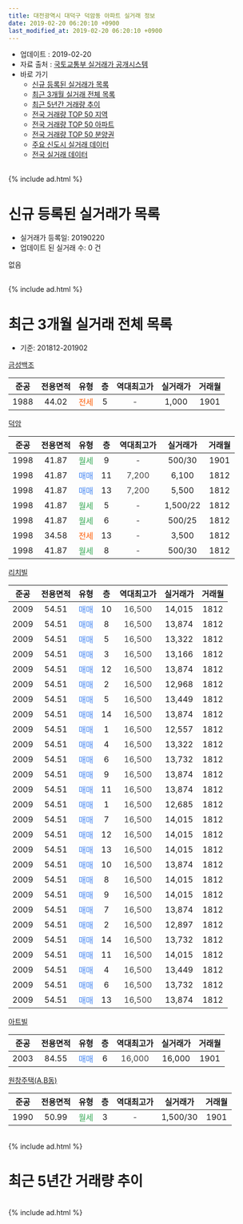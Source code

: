 ```yaml
---
title: 대전광역시 대덕구 덕암동 아파트 실거래 정보
date: 2019-02-20 06:20:10 +0900
last_modified_at: 2019-02-20 06:20:10 +0900
---
```


* 업데이트 : 2019-02-20
* 자료 출처 : [국토교통부 실거래가 공개시스템](http://rt.molit.go.kr)
* 바로 가기
    * [신규 등록된 실거래가 목록](#신규-등록된-실거래가-목록)
    * [최근 3개월 실거래 전체 목록](#최근-3개월-실거래-전체-목록)
    * [최근 5년간 거래량 추이](#최근-5년간-거래량-추이)
    * [전국 거래량 TOP 50 지역](https://inasie.github.io/apt-trade-info/최근-3개월-전국에서-가장-거래가-많이-발생한-지역)
    * [전국 거래량 TOP 50 아파트](https://inasie.github.io/apt-trade-info/최근-3개월-전국에서-가장-거래가-많이-발생한-아파트)
    * [전국 거래량 TOP 50 분양권](https://inasie.github.io/apt-trade-info/최근-3개월-전국에서-가장-거래가-많이-발생한-분양권)
    * [주요 신도시 실거래 데이터](https://inasie.github.io/apt-trade-info/주요-신도시)
    * [전국 실거래 데이터](https://inasie.github.io/apt-trade-info/전국)
<br>
{% include ad.html %}
<br>

# 신규 등록된 실거래가 목록
* 실거래가 등록일: 20190220
* 업데이트 된 실거래 수: 0 건

없음

<br>
{% include ad.html %}
<br>

# 최근 3개월 실거래 전체 목록
* 기준: 201812-201902


[금성백조](https://search.naver.com/search.naver?query=%EB%8C%80%EC%A0%84%EA%B4%91%EC%97%AD%EC%8B%9C+%EB%8C%80%EB%8D%95%EA%B5%AC+%EB%8D%95%EC%95%94%EB%8F%99+%EA%B8%88%EC%84%B1%EB%B0%B1%EC%A1%B0)

|준공|전용면적|유형|층|역대최고가|실거래가|거래월|
|:---:|:---:|:---:|:---:|:---:|:---:|:---:|
|1988|44.02|<span style="color:#ff5a00">전세</span>|5|<span style="color:#444444">-</span>|1,000|1901|

[덕암](https://search.naver.com/search.naver?query=%EB%8C%80%EC%A0%84%EA%B4%91%EC%97%AD%EC%8B%9C+%EB%8C%80%EB%8D%95%EA%B5%AC+%EB%8D%95%EC%95%94%EB%8F%99+%EB%8D%95%EC%95%94)

|준공|전용면적|유형|층|역대최고가|실거래가|거래월|
|:---:|:---:|:---:|:---:|:---:|:---:|:---:|
|1998|41.87|<span style="color:#34a853">월세</span>|9|<span style="color:#444444">-</span>|500/30|1901|
|1998|41.87|<span style="color:#4285f3">매매</span>|11|<span style="color:#444444">7,200</span>|6,100|1812|
|1998|41.87|<span style="color:#4285f3">매매</span>|13|<span style="color:#444444">7,200</span>|5,500|1812|
|1998|41.87|<span style="color:#34a853">월세</span>|5|<span style="color:#444444">-</span>|1,500/22|1812|
|1998|41.87|<span style="color:#34a853">월세</span>|6|<span style="color:#444444">-</span>|500/25|1812|
|1998|34.58|<span style="color:#ff5a00">전세</span>|13|<span style="color:#444444">-</span>|3,500|1812|
|1998|41.87|<span style="color:#34a853">월세</span>|8|<span style="color:#444444">-</span>|500/30|1812|

[리치빌](https://search.naver.com/search.naver?query=%EB%8C%80%EC%A0%84%EA%B4%91%EC%97%AD%EC%8B%9C+%EB%8C%80%EB%8D%95%EA%B5%AC+%EB%8D%95%EC%95%94%EB%8F%99+%EB%A6%AC%EC%B9%98%EB%B9%8C)

|준공|전용면적|유형|층|역대최고가|실거래가|거래월|
|:---:|:---:|:---:|:---:|:---:|:---:|:---:|
|2009|54.51|<span style="color:#4285f3">매매</span>|10|<span style="color:#444444">16,500</span>|14,015|1812|
|2009|54.51|<span style="color:#4285f3">매매</span>|8|<span style="color:#444444">16,500</span>|13,874|1812|
|2009|54.51|<span style="color:#4285f3">매매</span>|5|<span style="color:#444444">16,500</span>|13,322|1812|
|2009|54.51|<span style="color:#4285f3">매매</span>|3|<span style="color:#444444">16,500</span>|13,166|1812|
|2009|54.51|<span style="color:#4285f3">매매</span>|12|<span style="color:#444444">16,500</span>|13,874|1812|
|2009|54.51|<span style="color:#4285f3">매매</span>|2|<span style="color:#444444">16,500</span>|12,968|1812|
|2009|54.51|<span style="color:#4285f3">매매</span>|5|<span style="color:#444444">16,500</span>|13,449|1812|
|2009|54.51|<span style="color:#4285f3">매매</span>|14|<span style="color:#444444">16,500</span>|13,874|1812|
|2009|54.51|<span style="color:#4285f3">매매</span>|1|<span style="color:#444444">16,500</span>|12,557|1812|
|2009|54.51|<span style="color:#4285f3">매매</span>|4|<span style="color:#444444">16,500</span>|13,322|1812|
|2009|54.51|<span style="color:#4285f3">매매</span>|6|<span style="color:#444444">16,500</span>|13,732|1812|
|2009|54.51|<span style="color:#4285f3">매매</span>|9|<span style="color:#444444">16,500</span>|13,874|1812|
|2009|54.51|<span style="color:#4285f3">매매</span>|11|<span style="color:#444444">16,500</span>|13,874|1812|
|2009|54.51|<span style="color:#4285f3">매매</span>|1|<span style="color:#444444">16,500</span>|12,685|1812|
|2009|54.51|<span style="color:#4285f3">매매</span>|7|<span style="color:#444444">16,500</span>|14,015|1812|
|2009|54.51|<span style="color:#4285f3">매매</span>|12|<span style="color:#444444">16,500</span>|14,015|1812|
|2009|54.51|<span style="color:#4285f3">매매</span>|13|<span style="color:#444444">16,500</span>|14,015|1812|
|2009|54.51|<span style="color:#4285f3">매매</span>|10|<span style="color:#444444">16,500</span>|13,874|1812|
|2009|54.51|<span style="color:#4285f3">매매</span>|8|<span style="color:#444444">16,500</span>|14,015|1812|
|2009|54.51|<span style="color:#4285f3">매매</span>|9|<span style="color:#444444">16,500</span>|14,015|1812|
|2009|54.51|<span style="color:#4285f3">매매</span>|7|<span style="color:#444444">16,500</span>|13,874|1812|
|2009|54.51|<span style="color:#4285f3">매매</span>|2|<span style="color:#444444">16,500</span>|12,897|1812|
|2009|54.51|<span style="color:#4285f3">매매</span>|14|<span style="color:#444444">16,500</span>|13,732|1812|
|2009|54.51|<span style="color:#4285f3">매매</span>|11|<span style="color:#444444">16,500</span>|14,015|1812|
|2009|54.51|<span style="color:#4285f3">매매</span>|4|<span style="color:#444444">16,500</span>|13,449|1812|
|2009|54.51|<span style="color:#4285f3">매매</span>|6|<span style="color:#444444">16,500</span>|13,732|1812|
|2009|54.51|<span style="color:#4285f3">매매</span>|13|<span style="color:#444444">16,500</span>|13,874|1812|

[아트빌](https://search.naver.com/search.naver?query=%EB%8C%80%EC%A0%84%EA%B4%91%EC%97%AD%EC%8B%9C+%EB%8C%80%EB%8D%95%EA%B5%AC+%EB%8D%95%EC%95%94%EB%8F%99+%EC%95%84%ED%8A%B8%EB%B9%8C)

|준공|전용면적|유형|층|역대최고가|실거래가|거래월|
|:---:|:---:|:---:|:---:|:---:|:---:|:---:|
|2003|84.55|<span style="color:#4285f3">매매</span>|6|<span style="color:#444444">16,000</span>|16,000|1901|

[원창주택(A,B동)](https://search.naver.com/search.naver?query=%EB%8C%80%EC%A0%84%EA%B4%91%EC%97%AD%EC%8B%9C+%EB%8C%80%EB%8D%95%EA%B5%AC+%EB%8D%95%EC%95%94%EB%8F%99+%EC%9B%90%EC%B0%BD%EC%A3%BC%ED%83%9D%28A%2CB%EB%8F%99%29)

|준공|전용면적|유형|층|역대최고가|실거래가|거래월|
|:---:|:---:|:---:|:---:|:---:|:---:|:---:|
|1990|50.99|<span style="color:#34a853">월세</span>|3|<span style="color:#444444">-</span>|1,500/30|1901|


<br>
{% include ad.html %}
<br>

# 최근 5년간 거래량 추이


<div style="width:100%;">
    <canvas id="deal_progress" height="200"></canvas>
</div>

<script>
new Chart(document.getElementById("deal_progress"), {
    type: 'line',
    data: {
        labels: ['201402','201403','201404','201405','201406','201407','201408','201409','201410','201411','201412','201501','201502','201503','201504','201505','201506','201507','201508','201509','201510','201511','201512','201601','201602','201603','201604','201605','201606','201607','201608','201609','201610','201611','201612','201701','201702','201703','201704','201705','201706','201707','201708','201709','201710','201711','201712','201801','201802','201803','201804','201805','201806','201807','201808','201809','201810','201811','201812','201901','201902'],
        datasets: [{
            label: '매매',
            pointRadius: 1,
            data: [8, 3, 3, 4, 2, 8, 4, 6, 3, 3, 4, 3, 1, 7, 4, 4, 3, 4, 3, 1, 5, 0, 1, 1, 4, 4, 0, 2, 5, 4, 0, 2, 2, 2, 4, 4, 7, 6, 8, 5, 5, 7, 4, 3, 4, 7, 4, 2, 6, 5, 8, 3, 1, 1, 3, 0, 2, 1, 29, 1, 0],
            borderColor: "rgba(255, 201, 14, 1)",
            backgroundColor: "rgba(255, 201, 14, 0.5)",
            fill: false,
            lineTension: 0
        },{
            label: '전월세',
            pointRadius: 1,
            data: [15, 15, 9, 8, 8, 8, 11, 6, 10, 12, 7, 5, 10, 13, 5, 6, 7, 6, 6, 11, 14, 11, 9, 7, 5, 9, 7, 6, 5, 8, 8, 6, 7, 8, 3, 6, 8, 6, 3, 7, 4, 9, 0, 13, 5, 4, 5, 5, 8, 13, 10, 4, 4, 4, 4, 5, 13, 3, 4, 3, 0],
            borderColor: "rgba(0, 141, 185, 1)",
            backgroundColor: "rgba(0, 141, 185, 0.5)",
            fill: false,
            lineTension: 0
        }
        ]
    },
    options: {
        responsive: true,
        title: {
            display: false
        },
        tooltips: {
            mode: 'index',
            intersect: false
        },
        hover: {
            mode: 'nearest',
            intersect: true
        },
        scales: {
            xAxes: [{
                display: true,
                scaleLabel: {
                    display: true,
                    labelString: '년/월'
                }
            }],
            yAxes: [{
                display: true,
                ticks: {
                    suggestedMin: 0,
                },
                scaleLabel: {
                    display: true,
                    labelString: '실거래 수'
                }
            }]
        }
    }
});

</script>


<br>
{% include ad.html %}
<br>

